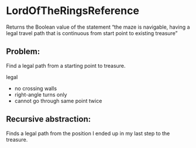 # LordOfTheRingsReference

Returns the Boolean value of the statement “the maze is navigable, having a legal travel path that is continuous from start point to existing treasure”

## Problem: 

Find a legal path from a starting point to treasure.

legal
 * no crossing walls
 * right-angle turns only
 * cannot go through same point twice

## Recursive abstraction: 

Finds a legal path from the position I ended up in my last step to the treasure.
